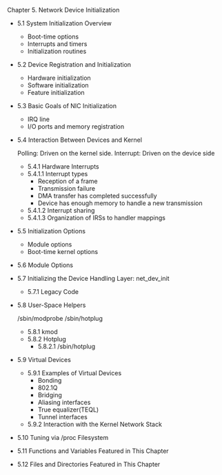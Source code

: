 Chapter 5. Network Device Initialization

- 5.1 System Initialization Overview

  - Boot-time options
  - Interrupts and timers
  - Initialization routines

- 5.2 Device Registration and Initialization

  - Hardware initialization
  - Software initialization
  - Feature initialization

- 5.3 Basic Goals of NIC Initialization

  - IRQ line
  - I/O ports and memory registration

- 5.4 Interaction Between Devices and Kernel

  Polling: Driven on the kernel side.
  Interrupt: Driven on the device side​

  - 5.4.1 Hardware Interrupts
  - 5.4.1.1 Interrupt types
    - Reception of a frame
    - Transmission failure
    - DMA transfer has completed successfully
    - Device has enough memory to handle a new transmission
  - 5.4.1.2 Interrupt sharing
  - 5.4.1.3 Organization of IRSs to handler mappings

- 5.5 Initialization Options

  - Module options
  - Boot-time kernel options

- 5.6 Module Options

- 5.7 Initializing the Device Handling Layer: net_dev_init

  - 5.7.1 Legacy Code

- 5.8 User-Space Helpers

  /sbin/modprobe
  /sbin/hotplug​

  - 5.8.1 kmod
  - 5.8.2 Hotplug
    - 5.8.2.1 /sbin/hotplug

- 5.9 Virtual Devices

  - 5.9.1 Examples of Virtual Devices
    - Bonding
    - 802.1Q
    - Bridging
    - Aliasing interfaces
    - True equalizer(TEQL)
    - Tunnel interfaces
  - 5.9.2 Interaction with the Kernel Network Stack

- 5.10 Tuning via /proc Filesystem

- 5.11 Functions and Variables Featured in This Chapter

- 5.12 Files and Directories Featured in This Chapter